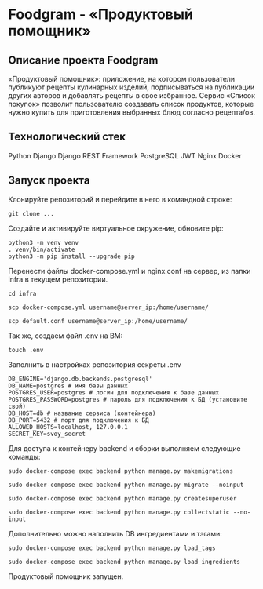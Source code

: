 # Foodgram - «Продуктовый помощник»

## Описание проекта Foodgram
«Продуктовый помощник»: приложение, на котором пользователи публикуют рецепты кулинарных изделий, подписываться на публикации других авторов и добавлять рецепты в свое избранное.
Сервис «Список покупок» позволит пользователю создавать список продуктов, которые нужно купить для приготовления выбранных блюд согласно рецепта/ов.

## Технологический стек
Python
Django
Django REST Framework
PostgreSQL
JWT
Nginx
Docker

## Запуск проекта
Клонируйте репозиторий и перейдите в него в командной строке:
```
git clone ...
```
Создайте и активируйте виртуальное окружение, обновите pip:
```
python3 -m venv venv
. venv/bin/activate
python3 -m pip install --upgrade pip
```

Перенести файлы docker-compose.yml и nginx.conf на сервер, из папки infra в текущем репозитории.

```
cd infra
```

```
scp docker-compose.yml username@server_ip:/home/username/
```

```
scp default.conf username@server_ip:/home/username/
```

Так же, создаем файл .env на ВМ:

```
touch .env
```

Заполнить в настройках репозитория секреты .env

```
DB_ENGINE='django.db.backends.postgresql'
DB_NAME=postgres # имя базы данных
POSTGRES_USER=postgres # логин для подключения к базе данных
POSTGRES_PASSWORD=postgres # пароль для подключения к БД (установите свой)
DB_HOST=db # название сервиса (контейнера)
DB_PORT=5432 # порт для подключения к БД
ALLOWED_HOSTS=localhost, 127.0.0.1
SECRET_KEY=svoy_secret
```


Для доступа к контейнеру backend и сборки выполняем следующие команды:

```
sudo docker-compose exec backend python manage.py makemigrations
```

```
sudo docker-compose exec backend python manage.py migrate --noinput
```

```
sudo docker-compose exec backend python manage.py createsuperuser
```

```
sudo docker-compose exec backend python manage.py collectstatic --no-input
```

Дополнительно можно наполнить DB ингредиентами и тэгами:

```
sudo docker-compose exec backend python manage.py load_tags
```

```
sudo docker-compose exec backend python manage.py load_ingredients
```

Продуктовый помощник запущен.
